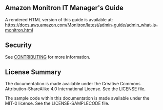 ## Amazon Monitron IT Manager's Guide

A rendered HTML version of this guide is available at:
https://docs.aws.amazon.com/Monitron/latest/admin-guide/admin_what-is-monitron.html

## Security

See [CONTRIBUTING](CONTRIBUTING.md#security-issue-notifications) for more information.

## License Summary

The documentation is made available under the Creative Commons Attribution-ShareAlike 4.0 International License. See the LICENSE file.

The sample code within this documentation is made available under the MIT-0 license. See the LICENSE-SAMPLECODE file.
